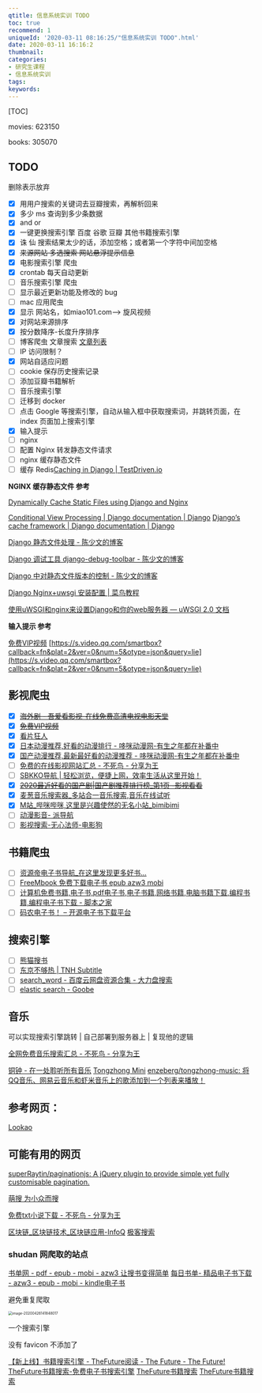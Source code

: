 ```yaml
---
qtitle: 信息系统实训 TODO
toc: true
recommend: 1
uniqueId: '2020-03-11 08:16:25/"信息系统实训 TODO".html'
date: 2020-03-11 16:16:2
thumbnail:
categories:
- 研究生课程
- 信息系统实训
tags:
keywords:
---
```


[TOC]

<!--more-->

movies: 623150

books: 305070

## TODO

删除表示放弃

- [x] 用用户搜索的关键词去豆瓣搜索，再解析回来
- [x] 多少 ms 查询到多少条数据
- [x] and or
- [x] 一键更换搜索引擎  百度 谷歌 豆瓣 其他书籍搜索引擎
- [x] 诛 仙  搜索结果太少的话，添加空格；或者第一个字符中间加空格
- [x] ~~来源网站 多选搜索 网站悬浮提示信息~~
- [x] 电影搜索引擎  爬虫
- [x] crontab 每天自动更新
- [ ] 音乐搜索引擎  爬虫
- [ ] 显示最近更新功能及修改的 bug
- [ ] mac 应用爬虫
- [x] 显示 网站名，如miao101.com-->  旋风视频
- [x]  对网站来源排序
- [x] 按分数降序-长度升序排序
- [ ] 博客爬虫 文章搜索 [文章列表](https://python.freelycode.com/contribution/list/0?page_no=102) 
- [ ] IP 访问限制？
- [x] 网站自适应问题
- [ ] cookie 保存历史搜索记录
- [ ] 添加豆瓣书籍解析
- [ ] 音乐搜索引擎 
- [ ] 迁移到 docker
- [ ] 点击 Google 等搜索引擎，自动从输入框中获取搜索词，并跳转页面，在 index 页面加上搜索引擎
- [x] 输入提示
- [ ] nginx
- [ ] 配置 Nginx 转发静态文件请求
- [ ] nginx 缓存静态文件
- [ ] 缓存 Redis[Caching in Django | TestDriven.io](https://testdriven.io/blog/django-caching/#objectives)

**NGINX 缓存静态文件 参考**

[Dynamically Cache Static Files using Django and Nginx](http://blog.thehumangeo.com/2013/05/01/dynamically-cache-static-files-using-django-and-nginx/)

[Conditional View Processing | Django documentation | Django](https://docs.djangoproject.com/en/3.0/topics/conditional-view-processing/)
[Django’s cache framework | Django documentation | Django](https://docs.djangoproject.com/en/3.0/topics/cache/)

[Django 静态文件处理 - 陈少文的博客](https://www.chenshaowen.com/blog/django-static-file-processing.html#3-%E5%BC%80%E5%8F%91%E7%8E%AF%E5%A2%83%E9%85%8D%E7%BD%AE)

[Django 调试工具 django-debug-toolbar - 陈少文的博客](https://www.chenshaowen.com/blog/django-debug-toolbar.html)

[Django 中对静态文件版本的控制 - 陈少文的博客](https://www.chenshaowen.com/blog/control-of-static-file-version-in-django.html)

[Django Nginx+uwsgi 安装配置 | 菜鸟教程](https://www.runoob.com/django/django-nginx-uwsgi.html)

[使用uWSGI和nginx来设置Django和你的web服务器 — uWSGI 2.0 文档](https://uwsgi-docs-zh.readthedocs.io/zh_CN/latest/tutorials/Django_and_nginx.html)



**输入提示 参考**

[免费VIP视频](http://xzzxz.cn/)
[https://s.video.qq.com/smartbox?callback=fn&plat=2&ver=0&num=5&otype=json&query=lie](https://s.video.qq.com/smartbox?callback=fn&plat=2&ver=0&num=5&otype=json&query=lie)

## 影视爬虫

- [x] ~~[海外剧 - 吾爱看影视-在线免费高清电视电影天堂](http://www.5aikp.com/type/26.html?btwaf=59010016)~~
- [x] ~~[免费VIP视频](http://xzzxz.cn/)~~
- [x] [看片狂人](https://www.kpkuang.com/)
- [x] [日本动漫推荐,好看的动漫排行 - 哆咪动漫网-有生之年都在补番中](http://www.duomimh.com/dongmantype/20/page/11.html)
- [x] [国产动漫推荐,最新最好看的动漫推荐 - 哆咪动漫网-有生之年都在补番中](http://www.duomimh.com/dongmantype/21.html)
- [ ] [免费的在线影视网站汇总 - 不死鸟 - 分享为王](https://hao.su/531/#menu_index_5)
- [ ] [SBKKO导航 | 轻松浏览，便捷上网，效率生活从这里开始！](https://nav.sbkko.com/#term-327)
- [x] ~~[2020最近好看的国产剧|国产剧推荐排行榜_第1页 -影视看看](https://www.yingshikk.com/Lmob/1.html)~~
- [x] [麦葱音乐搜索器_多站合一音乐搜索,音乐在线试听](https://kehu56.com/musics/)
- [x] [M站_哔咪哔咪,这里是兴趣使然的无名小站_bimibimi](http://www.bimibimi.me/?btwaf=34600358)
- [ ] [动漫影音- 派导航](https://www.pi001.com/category/acgtv/)
- [ ] [影视搜索-无心法师-电影狗](http://www.dianyinggou.com/so/%E6%97%A0%E5%BF%83%E6%B3%95%E5%B8%88)

## 书籍爬虫

- [ ] [资源帝电子书导航_在这里发现更多好书...](http://shu.ziyuandi.cn/)
- [ ] [FreeMbook 免费下载电子书 epub azw3 mobi](https://freembook.com/)
- [ ] [计算机免费书籍,电子书,pdf电子书,电子书籍,网络书籍,电脑书籍下载,编程书籍,编程电子书下载 - 脚本之家](https://www.jb51.net/books/)
- [ ] [码农电子书！ – 开源电子书下载平台](https://book.mzh.ren/)

## 搜索引擎

- [ ] [熊猫搜书](https://ebook.huzerui.com/#/)
- [ ] [东京不够热 | TNH Subtitle](https://www.tokyonothot.com/?hao.su)
- [ ] [search_word - 百度云网盘资源合集 - 大力盘搜索](https://dalipan.com/search?keyword=search_word&searchtype=1)
- [ ] [elastic search - Goobe](https://goobe.io/search.aspx?k=elastic+search)

## 音乐

可以实现搜索引擎跳转 | 自己部署到服务器上 | 复现他的逻辑

[全网免费音乐搜索汇总 - 不死鸟 - 分享为王](https://hao.su/2217/)

[铜钟 - 在一处聆听所有音乐](http://tongzhong.xyz/search?keyword=%E7%BA%A2%E8%89%B2%E9%AB%98%E8%B7%9F%E9%9E%8B&type=song)
[Tongzhong Mini](http://mini.tongzhong.xyz/search?keyword=%E7%BA%A2%E8%89%B2%E9%AB%98%E8%B7%9F%E9%9E%8B)
[enzeberg/tongzhong-music: 将QQ音乐、网易云音乐和虾米音乐上的歌添加到一个列表来播放！](https://github.com/enzeberg/tongzhong-music)

## 参考网页：

[Lookao](https://lookao.com/)



## 可能有用的网页

[superRaytin/paginationjs: A jQuery plugin to provide simple yet fully customisable pagination.](https://github.com/superRaytin/paginationjs)

[萌搜 为小众而搜](https://mengso.com/)

[免费txt小说下载 - 不死鸟 - 分享为王](https://hao.su/2574/)



[区块链_区块链技术_区块链应用-InfoQ](https://www.infoq.cn/topic/Blockchain)
[极客搜索](https://s.geekbang.org/search/c=1/k=idea/t=)



### shudan 网爬取的站点

[书单网 - pdf - epub - mobi - azw3 让搜书变得简单](https://www.shudan.vip/)
[每日书单- 精品电子书下载 - azw3 - epub - mobi - kindle电子书](https://shudan.vip/)

避免重复爬取

<img src="/Users/zhangronghui/Library/Application Support/typora-user-images/image-20200426141848017.png" alt="image-20200426141848017" style="zoom:50%;" />





一个搜索引擎

没有 favicon 不添加了

[【新上线】书籍搜索引擎 - TheFuture阅读 - The Future - The Future!](https://tfuture.azurewebsites.net/forum.php?mod=viewthread&tid=131&extra=page%3D1)
[TheFuture书籍搜索-免费电子书搜索引擎](https://bks.thefuture.top/)
[TheFuture书籍搜索](https://cocg.azurewebsites.net/book/)
[TheFuture书籍搜索](https://book.200091.xyz/)
